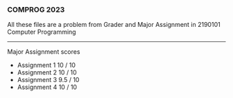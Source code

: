 ### COMPROG 2023

All these files are a problem from Grader and Major Assignment in 2190101 Computer Programming

***

Major Assignment       scores
 * Assignment 1        10  / 10
 * Assignment 2        10  / 10
 * Assignment 3        9.5 / 10
 * Assignment 4        10  / 10
